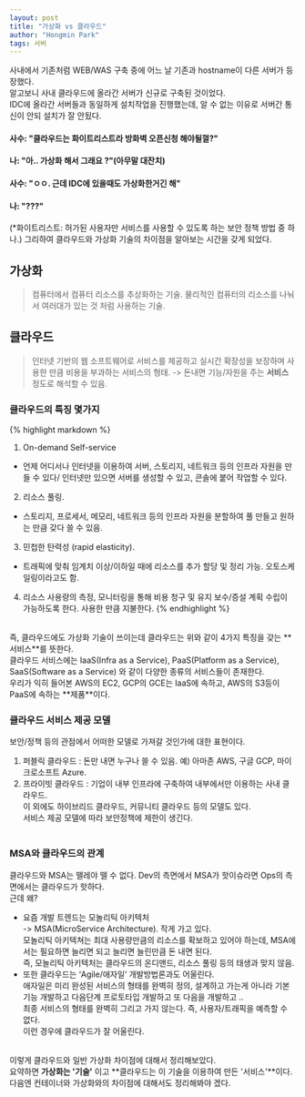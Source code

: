 ```yaml
---
layout: post
title: "가상화 vs 클라우드"
author: "Hongmin Park"
tags: 서버
---
```


사내에서 기존처럼 WEB/WAS 구축 중에 어느 날 기존과 hostname이 다른 서버가 등장했다.<br>
알고보니 사내 클라우드에 올라간 서버가 신규로 구축된 것이었다.<br>
IDC에 올라간 서버들과 동일하게 설치작업을 진행했는데, 알 수 없는 이유로 서버간 통신이 안되 설치가 잘 안됬다.<br>
#### 사수: "클라우드는 화이트리스트라 방화벽 오픈신청 해야될껄?"
#### 나: "아.. 가상화 해서 그래요 ?"(아무말 대잔치)
#### 사수: "ㅇㅇ. 근데 IDC에 있을때도 가상화한거긴 해"
#### 나: "???"
(*화이트리스트: 허가된 사용자만 서비스를 사용할 수 있도록 하는 보안 정책 방법 중 하나.)
그리하여 클라우드와 가상화 기술의 차이점을 알아보는 시간을 갖게 되었다.
<br>

## 가상화
> 컴퓨터에서 컴퓨터 리소스를 추상화하는 기술. 물리적인 컴퓨터의 리소스를 나눠서 여러대가 있는 것 처럼 사용하는 기술.

## 클라우드 
> 인터넷 기반의 웹 소프트웨어로 서비스를 제공하고 실시간 확장성을 보장하며 사용한 만큼 비용을 부과하는 서비스의 형태.
-> 돈내면 기능/자원을 주는 **서비스** 정도로 해석할 수 있음.

### 클라우드의 특징 몇가지
{% highlight markdown %}
1. On-demand Self-service
- 언제 어디서나 인터넷을 이용하여 서버, 스토리지, 네트워크 등의 인프라 자원을 만들 수 있다/ 
  인터넷만 있으면 서버를 생성할 수 있고, 콘솔에 붙어 작업할 수 있다.
2. 리소스 풀링. 
- 스토리지, 프로세서, 메모리, 네트워크 등의 인프라 자원을 분할하여 풀 만들고 원하는 만큼 갖다 쓸 수 있음.
3. 민첩한 탄력성 (rapid elasticity). 
- 트래픽에 맞춰 임계치 이상/이하일 때에 리소스를 추가 할당 및 정리 가능. 오토스케일링이라고도 함.
4. 리소스 사용량의 측정, 모니터링을 통해 비용 청구 및 유지 보수/증설 계획 수립이 가능하도록 한다. 사용한 만큼 지불한다.
{% endhighlight %}

<br>
즉, 클라우드에도 가상화 기술이 쓰이는데 클라우드는 위와 같이 4가지 특징을 갖는 **서비스**를 뜻한다.<br>
클라우드 서비스에는 IaaS(Infra as a Service), PaaS(Platform as a Service), SaaS(Software as a Service) 와 같이 다양한 종류의 서비스들이 존재한다.<br>
우리가 익히 들어본 AWS의 EC2, GCP의 GCE는 IaaS에 속하고, AWS의 S3등이 PaaS에 속하는 **제품**이다.<br>

### 클라우드 서비스 제공 모델
보안/정책 등의 관점에서 어떠한 모델로 가져갈 것인가에 대한 표현이다. <br>
1. 퍼블릭 클라우드 : 돈만 내면 누구나 쓸 수 있음. 예) 아마존 AWS, 구글 GCP, 마이크로소프트 Azure.<br>
2. 프라이빗 클라우드 : 기업이 내부 인프라에 구축하여 내부에서만 이용하는 사내 클라우드.<br>
이 외에도 하이브리드 클라우드, 커뮤니티 클라우드 등의 모델도 있다.<br>
서비스 제공 모델에 따라 보안정책에 제한이 생긴다. <br><br>



### MSA와 클라우드의 관계
클라우드와 MSA는 뗄레야 뗄 수 없다. Dev의 측면에서 MSA가 핫이슈라면 Ops의 측면에서는 클라우드가 핫하다.<br>
근데 왜?<br>
- 요즘 개발 트렌드는 모놀리틱 아키텍처 <br>
-> MSA(MicroService Architecture). 작게 가고 있다. <br>
모놀리틱 아키텍쳐는 최대 사용량만큼의 리소스를 확보하고 있어야 하는데, MSA에서는 필요하면 늘리면 되고 늘리면 늘린만큼 돈 내면 된다. <br>
즉, 모놀리틱 아키텍처는 클라우드의 온디맨드, 리소스 풀링 등의 태생과 맞지 않음.<br>
- 또한 클라우드는 ‘Agile/애자일’ 개발방법론과도 어울린다. <br>
애자일은 미리 완성된 서비스의 형태를 완벽히 정의, 설계하고 가는게 아니라 기본기능 개발하고 다음단계 프로토타입 개발하고 또 다음을 개발하고 .. <br>
최종 서비스의 형태를 완벽히 그리고 가지 않는다. 즉, 사용자/트래픽을 예측할 수 없다. <br>
이런 경우에 클라우드가 잘 어울린다.<br><br>

이렇게 클라우드와 일반 가상화 차이점에 대해서 정리해보았다.<br>
요약하면 **가상화는 '기술'** 이고 **클라우드는 이 기술을 이용하여 만든 '서비스'**이다. <br>
다음엔 컨테이너와 가상화와의 차이점에 대해서도 정리해봐야 겠다. <br>
